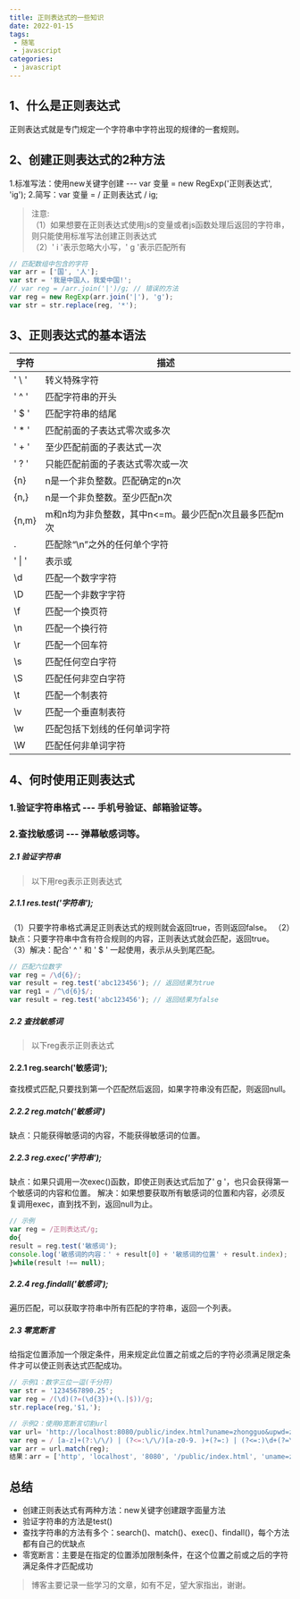 ```yaml
---
title: 正则表达式的一些知识
date: 2022-01-15
tags:
 - 随笔
 - javascript
categories:
 - javascript
---
```


##  1、什么是正则表达式
正则表达式就是专门规定一个字符串中字符出现的规律的一套规则。
## 2、创建正则表达式的2种方法
1.标准写法：使用new关键字创建 --- var 变量 = new RegExp('正则表达式', 'ig');
2.简写：var 变量 = / 正则表达式 / ig;
>注意:\
>（1）如果想要在正则表达式使用js的变量或者js函数处理后返回的字符串，则只能使用标准写法创建正则表达式\
>（2）' i '表示忽略大小写，' g '表示匹配所有
```javascript
// 匹配数组中包含的字符
var arr = ['国', '人'];
var str = '我是中国人，我爱中国!';
// var reg = /arr.join('|')/g; // 错误的方法
var reg = new RegExp(arr.join('|'), 'g');
var str = str.replace(reg, '*');
```
## 3、正则表达式的基本语法
字符 | 描述
------ | ------
|' \ ' |转义特殊字符
|' ^ ' |匹配字符串的开头
|' $ '| 匹配字符串的结尾
|' * ' |匹配前面的子表达式零次或多次
|' + '|至少匹配前面的子表达式一次
|' ? '	|只能匹配前面的子表达式零次或一次
|{n}|	n是一个非负整数。匹配确定的n次
|{n,} |n是一个非负整数。至少匹配n次
|{n,m}|	m和n均为非负整数，其中n<=m。最少匹配n次且最多匹配m次
|.|	匹配除“\n”之外的任何单个字符
|' \| '|表示或
|\d|	匹配一个数字字符
|\D	|匹配一个非数字字符
|\f|	匹配一个换页符
|\n|	匹配一个换行符
|\r|	匹配一个回车符
|\s|	匹配任何空白字符
|\S|	匹配任何非空白字符
|\t|	匹配一个制表符
|\v|	匹配一个垂直制表符
|\w|	匹配包括下划线的任何单词字符
|\W|	匹配任何非单词字符


## 4、何时使用正则表达式
### 1.验证字符串格式 --- 手机号验证、邮箱验证等。
### 2.查找敏感词 --- 弹幕敏感词等。
##### 2.1 验证字符串
>以下用reg表示正则表达式
##### 2.1.1 res.test('字符串'); 
（1）只要字符串格式满足正则表达式的规则就会返回true，否则返回false。
（2）缺点：只要字符串中含有符合规则的内容，正则表达式就会匹配，返回true。
（3）解决：配合' ^ ' 和  ' $ ' 一起使用，表示从头到尾匹配。
```javascript
// 匹配六位数字
var reg = /\d{6}/;
var result = reg.test('abc123456'); // 返回结果为true
var reg1 = /^\d{6}$/;
var result = reg.test('abc123456'); // 返回结果为false
```
##### 2.2 查找敏感词
>以下reg表示正则表达式
#### 2.2.1 reg.search('敏感词');
查找模式匹配,只要找到第一个匹配然后返回，如果字符串没有匹配，则返回null。
##### 2.2.2 reg.match('敏感词')
缺点：只能获得敏感词的内容，不能获得敏感词的位置。
##### 2.2.3 reg.exec('字符串');
缺点：如果只调用一次exec()函数，即使正则表达式后加了' g '，也只会获得第一个敏感词的内容和位置。
解决：如果想要获取所有敏感词的位置和内容，必须反复调用exec，直到找不到，返回null为止。
```javascript
// 示例
var reg = /正则表达式/g;
do{
result = reg.test('敏感词');
console.log('敏感词的内容：' + result[0] + '敏感词的位置' + result.index);
}while(result !== null);
```
##### 2.2.4 reg.findall('敏感词');
遍历匹配，可以获取字符串中所有匹配的字符串，返回一个列表。
##### 2.3 零宽断言
给指定位置添加一个限定条件，用来规定此位置之前或之后的字符必须满足限定条件才可以使正则表达式匹配成功。
```javascript
// 示例1：数字三位一逗(千分符)
var str = '1234567890.25';
var reg = /(\d)(?=(\d{3})+(\.|$))/g;
str.replace(reg,'$1,');
```

```javascript
// 示例2：使用0宽断言切割url
var url= 'http://localhost:8080/public/index.html?uname=zhongguo&upwd=zhongguo123';
var reg = / [a-z]+(?:\/\/) | (?<=:\/\/)[a-z0-9. )+(?=:) | (?<=:)\d+(?=\/) | \/[a-z/.]+(?=\?)|(?<=\?)[a-z0-9=&]+(?=#)|/ig;
var arr = url.match(reg);
结果：arr = ['http', 'localhost', '8080', '/public/index.html', 'uname=zhongguo&upwd=zhongguo123'];
```

## 总结
- 创建正则表达式有两种方法：new关键字创建跟字面量方法
- 验证字符串的方法是test()
- 查找字符串的方法有多个：search()、match()、exec()、findall()，每个方法都有自己的优缺点
- 零宽断言：主要是在指定的位置添加限制条件，在这个位置之前或之后的字符满足条件才匹配成功
> 博客主要记录一些学习的文章，如有不足，望大家指出，谢谢。
